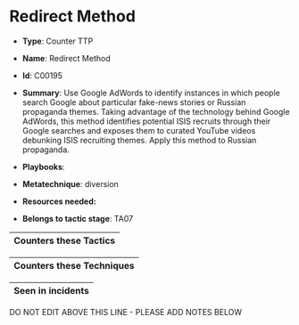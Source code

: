 # Redirect Method

* **Type**: Counter TTP

* **Name**: Redirect Method

* **Id**: C00195

* **Summary**: Use Google AdWords to identify instances in which people search Google about particular fake-news stories or Russian propaganda themes. Taking advantage of the technology behind Google AdWords, this method identifies potential ISIS recruits through their Google searches and exposes them to curated YouTube videos debunking ISIS recruiting themes. Apply this method to Russian propaganda.

* **Playbooks**: 

* **Metatechnique**: diversion

* **Resources needed:** 

* **Belongs to tactic stage**: TA07


| Counters these Tactics |
| ---------------------- |



| Counters these Techniques |
| ------------------------- |



| Seen in incidents |
| ----------------- |


DO NOT EDIT ABOVE THIS LINE - PLEASE ADD NOTES BELOW